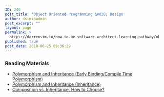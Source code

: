 ```yaml
---
ID: 240
post_title: 'Object Oriented Programming &#038; Design'
author: dsimioadmin
post_excerpt: ""
layout: page
permalink: >
  https://darrensim.io/how-to-be-software-architect-learning-pathway/object-oriented-programming-design/
published: true
post_date: 2018-06-25 09:36:29
---
```

<h3>Reading Materials</h3>
<ul>
 	<li><a href="https://www.codeproject.com/Articles/771455/Diving-in-OOP-Day-Polymorphism-and-Inheritance-Ear" target="_blank" rel="noopener">Polymorphism and Inheritance (Early Binding/Compile Time Polymorphism)</a></li>
 	<li><a href="https://www.codeproject.com/Articles/772238/Diving-in-OOP-Day-Polymorphism-and-Inheritance" target="_blank" rel="noopener">Polymorphism and Inheritance (Inheritance)</a></li>
 	<li><a href="https://www.thoughtworks.com/insights/blog/composition-vs-inheritance-how-choose" target="_blank" rel="noopener">Composition vs. Inheritance: How to Choose?</a></li>
</ul>